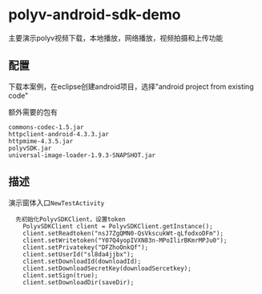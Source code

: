 polyv-android-sdk-demo
======================

主要演示polyv视频下载，本地播放，网络播放，视频拍摄和上传功能

配置
--
下载本案例，在eclipse创建android项目，选择"android project from existing code"

额外需要的包有

	commons-codec-1.5.jar
	httpclient-android-4.3.3.jar
	httpmime-4.3.5.jar
	polyvSDK.jar
	universal-image-loader-1.9.3-SNAPSHOT.jar
	


描述
--
演示窗体入口`NewTestActivity`

      先初始化PolyvSDKClient，设置token
    	PolyvSDKClient client = PolyvSDKClient.getInstance();
		client.setReadtoken("nsJ7ZgQMN0-QsVkscukWt-qLfodxoDFm");
		client.setWritetoken("Y07Q4yopIVXN83n-MPoIlirBKmrMPJu0");
		client.setPrivatekey("DFZhoOnkQf");
		client.setUserId("sl8da4jjbx");
		client.setDownloadId(downloadId);
		client.setDownloadSecretKey(downloadSercetkey);
		client.setSign(true);
		client.setDownloadDir(saveDir);
		
		




  
